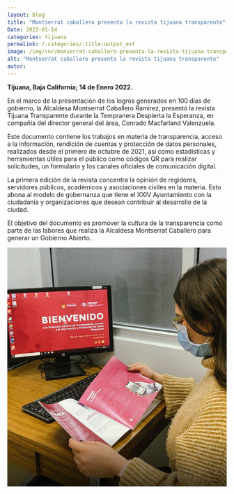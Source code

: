 ```yaml
---
layout: blog
title: "Montserrat caballero presenta la revista tijuana transparente"
Date: 2022-01-14
categories: tijuana
permalink: /:categories/:title:output_ext
image: /img/cnr/monserrat-caballero-presenta-la-revista-tijuana-transparente.png
alt: "Montserrat caballero presenta la revista tijuana transparente"
autor:
---
```


**Tijuana, Baja California; 14 de Enero 2022.** 

En el marco de la presentación de los logros generados en 100 días de gobierno, la Alcaldesa Montserrat Caballero Ramírez, presentó la revista Tijuana Transparente durante la Tempranera Despierta la Esperanza, en compañía del director general del área, Conrado Macfarland Valenzuela.

Este documento contiene los trabajos en materia de transparencia, acceso a la información, rendición de cuentas y protección de datos personales, realizados desde el primero de octubre de 2021, así como estadísticas y herramientas útiles para el público como códigos QR para realizar solicitudes, un formulario y los canales oficiales de comunicación digital.

La primera edición de la revista concentra la opinión de regidores, servidores públicos, académicos y asociaciones civiles en la materia. Esto abona al modelo de gobernanza que tiene el XXIV Ayuntamiento con la ciudadanía y organizaciones que desean contribuir al desarrollo de la ciudad.

El objetivo del documento es promover la cultura de la transparencia como parte de las labores que realiza la Alcaldesa Montserrat Caballero para generar un Gobierno Abierto.

<div id="carouselExampleSlidesOnly" class="carousel slide" data-ride="carousel">
  <div class="carousel-inner">
    <div class="carousel-item active">
       <img class="d-block w-100" src="/img/cnr/monserrat-caballero-presenta-la-revista-tijuana-transparente.png" loading="lazy"  alt="Montserrat caballero presenta la revista tijuana transparente">
    </div>
  </div>
</div>